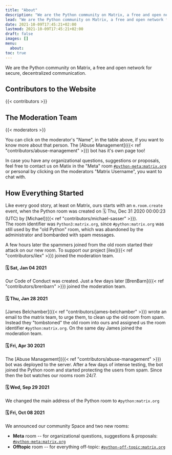 ```yaml
---
title: "About"
description: "We are the Python community on Matrix, a free and open network for secure, decentralized communication."
lead: "We are the Python community on Matrix, a free and open network for secure, decentralized communication."
date: 2021-10-09T17:45:21+02:00
lastmod: 2021-10-09T17:45:21+02:00
draft: false
images: []
menu:
  about:
toc: true
---
```


We are the Python community on Matrix, a free and open network for secure, decentralized communication.

## Contributors to the Website

{{< contributors >}}

## The Moderation Team

{{< moderators >}}

You can click on the moderator's "Name", in the table above, if you want to
know more about that person. The
[Abuse Management]({{< ref "contributors/abuse-management" >}}) bot has it's
own page too!

In case you have any organizational questions, suggestions or proposals, feel free
to contact us on Matix in the "Meta" room
<a href="https://matrix.to/#/#python-meta:matrix.org" target="_blank">
`#python-meta:matrix.org`
</a>
or personal by clicking on the moderators "Matrix Username", you want to chat
with.

## How Everything Started

Like every good story, at least on Matrix, ours starts with an `m.room.create` event,
when the Python room was created on 🗓️ Thu, Dec 31 2020 00:00:23 (UTC) by
[Michael]({{< ref "contributors/michael-sasser" >}}). <br />
The room identifier was `Python3:matrix.org`, since `#python:matrix.org` was
still used by the "old Python" room, which was abandoned by the administrator
and bombarded with spam messages.

A few hours later the spammers joined from the old room started their attack
on our new room. To support our project
[ilex]({{< ref "contributors/ilex" >}}) joined the moderation team.

#### 🗓️ Sat, Jan 04 2021

Our Code of Conduct was created. Just a few days later
[BrenBarn]({{< ref "contributors/brenbarn" >}}) joined the moderation team.

#### 🗓️ Thu, Jan 28 2021

[James Belchamber]({{< ref "contributors/james-belchamber" >}})
wrote an email to the matrix team, to urge them, to clean up the old room from
spam. Instead they "tombstoned" the old room into ours and assigned us the
room identifier `#python:matrix.org`.
On the same day James joined the moderation team.

#### 🗓️ Fri, Apr 30 2021

The
[Abuse Management]({{< ref "contributors/abuse-management" >}}) bot was
deployed to the server. After a few days of intense testing, the bot joined
the Python room and started protecting the users from spam.
Since then the bot watches our rooms room 24/7.

#### 🗓️ Wed, Sep 29 2021

We changed the main address of the Python
room to `#python:matrix.org`

#### 🗓️ Fri, Oct 08 2021

We announced our community Space and two new
rooms:

- **Meta** room -- for organizational questions, suggestions & proposals:
  <a href="https://matrix.to/#/#python-meta:matrix.org" target="_blank">
  `#python-meta:matrix.org`
  </a>
- **Offtopic** room -- for everything off-topic:
  <a href="https://matrix.to/#/#python-off-topic:matrix.org" target="_blank">
  `#python-off-topic:matrix.org`
  </a>
